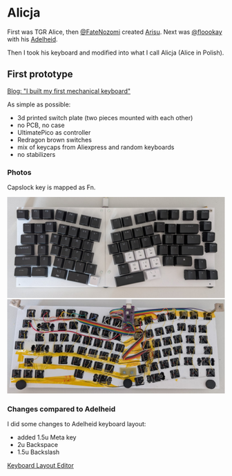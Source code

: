 # Alicja

First was TGR Alice, then [@FateNozomi](https://github.com/FateNozomi) created [Arisu](https://github.com/FateNozomi/arisu-pcb).
Next was [@floookay](https://github.com/floookay) with his [Adelheid](https://github.com/floookay/adelheid).

Then I took his keyboard and modified into what I call Alicja (Alice in Polish).


## First prototype

[Blog: "I built my first mechanical keyboard"](https://marcin.juszkiewicz.com.pl/2025/03/09/i-built-my-first-mechanical-keyboard/)

As simple as possible:
- 3d printed switch plate (two pieces mounted with each other)
- no PCB, no case
- UltimatePico as controller
- Redragon brown switches
- mix of keycaps from Aliexpress and random keyboards
- no stabilizers

### Photos

Capslock key is mapped as Fn.

![alicja](/alicja/images/2025-03-31.jpg)
![bottom](/alicja/images/prototype-bottom.jpg)

### Changes compared to Adelheid

I did some changes to Adelheid keyboard layout:

- added 1.5u Meta key
- 2u Backspace
- 1.5u Backslash


[Keyboard Layout Editor](https://www.keyboard-layout-editor.com/##@_backcolor=%23ababab&name=Alicja&author=hrw&switchMount=cherry&switchBrand=gateron&pcb:false&plate:true%3B&@_y:0.25&x:0.2&c=%23777777%3B&=Esc&_x:0.30000000000000004&c=%23cccccc%3B&=F1&_x:11.5%3B&=F12&_x:0.36499999999999844%3B&=F13&_x:0.33500000000000085&c=%23777777%3B&=Home%3B&@_x:16.95%3B&=End%3B&@_y:-0.75&x:0.75&c=%23cccccc&f:4%3B&=~%0A%60&=!%0A1&_x:10.95%3B&=+%0A%2F=&_x:0.05000000000000071&c=%23777777&f:3&w:2%3B&=Backspace%3B&@_y:-0.25&x:17.2%3B&=PgUp%3B&@_y:-0.75&x:0.5&w:1.5%3B&=%E2%87%A4%0A%E2%87%A5%0A%0A%0A%0A%0ATab&_c=%23cccccc&f:5%3B&=Q&_x:10.45&f:4%3B&=%7B%0A%5B&=%7D%0A%5D&_x:0.05000000000000071&w:1.5%3B&=%7C%0A%5C%3B&@_y:-0.25&x:17.45&c=%23777777&f:3%3B&=PgDn%3B&@_y:-0.75&x:0.25&c=%23aaaaaa&w:1.75%3B&=Control&_c=%23cccccc&f:5%3B&=A&_x:9.95&f:4%3B&=%2F:%0A%2F%3B&=%22%0A'&_c=%23777777&f:3&w:2.25%3B&=%E2%86%B5%20Enter%3B&@_c=%23aaaaaa&w:2.25%3B&=%E2%87%A7%20Shift&_c=%23cccccc&f:5%3B&=Z&_x:10.2&f:4%3B&=%3F%0A%2F%2F&_c=%23aaaaaa&f:3&w:1.75%3B&=%E2%87%A7%20Shift%3B&@_y:-0.75&x:16.45&c=%23777777&f:6%3B&=%E2%86%91%3B&@_y:-0.25&c=%23aaaaaa&f:3&w:1.5%3B&=Control&_w:1.5%3B&=Meta%3B&@_y:-0.75&x:15.45&c=%23777777&f:6%3B&=%E2%86%90&=%E2%86%93&=%E2%86%92%3B&@_rx:10&y:0.25&x:-7.5&c=%23cccccc&f:3%3B&=F2&_x:9.5%3B&=F11%3B&@_y:0.09999999999999987&x:-7.25&f:4%3B&=%2F@%0A2&_x:8.95%3B&=%2F_%0A-%3B&@_r:12&rx:8.5&ry:3.5&y:-2.25&x:-5.35&f:3%3B&=F3&=F4&_x:0.25%3B&=F5&=F6%3B&@_y:0.25&x:-4.85&f:4%3B&=%23%0A3&=$%0A4&=%25%0A5&=%5E%0A6%3B&@_x:-5.35&f:5%3B&=W&=E&=R&=T%3B&@_x:-5.1%3B&=S&=D&_n:true%3B&=F&=G%3B&@_x:-4.6%3B&=X&=C&=V&=B%3B&@_x:-4.6&c=%23aaaaaa&f:3&w:1.5%3B&=Alt&_c=%23cccccc&p=SPACE&a:7&w:2%3B&=&_c=%23aaaaaa&a:4%3B&=Fn%3B&@_r:-12&ry:3.25&y:-2.05&x:0.5500000000000007&c=%23cccccc%3B&=F7&=F8&_x:0.25%3B&=F9&=F10%3B&@_y:0.25&x:0.3000000000000007&f:4%3B&=%2F&%0A7&=*%0A8&=(%0A9&=)%0A0%3B&@_x:-0.1999999999999993&f:5%3B&=Y&=U&=I&=O&=P%3B&@_x:0.05000000000000071%3B&=H&_n:true%3B&=J&=K&=L%3B&@_x:0.3000000000000007%3B&=N&=M&_f:4%3B&=%3C%0A,&=%3E%0A.%3B&@_x:-0.1999999999999993&a:7&f:3&w:2.75%3B&=&_c=%23aaaaaa&a:4&w:1.5%3B&=Alt%20Gr)
